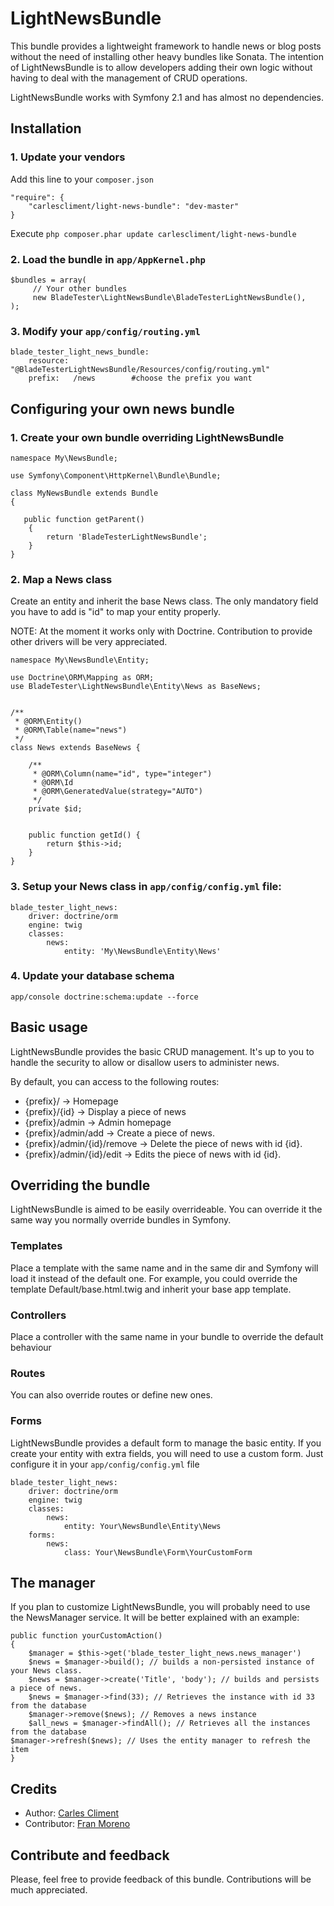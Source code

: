 LightNewsBundle
================

This bundle provides a lightweight framework to handle news or blog posts without the need of installing other heavy bundles like Sonata. The intention of LightNewsBundle is to allow developers adding their own logic without having to deal with the management of CRUD operations.

LightNewsBundle works with Symfony 2.1 and has almost no dependencies.


## Installation

### 1. Update your vendors

Add this line to your `composer.json`

    "require": {
        "carlescliment/light-news-bundle": "dev-master"
    }

Execute `php composer.phar update carlescliment/light-news-bundle`

### 2. Load the bundle in `app/AppKernel.php`
    $bundles = array(
         // Your other bundles
         new BladeTester\LightNewsBundle\BladeTesterLightNewsBundle(),
    );

### 3. Modify your `app/config/routing.yml`

    blade_tester_light_news_bundle:
        resource: "@BladeTesterLightNewsBundle/Resources/config/routing.yml"
        prefix:   /news        #choose the prefix you want


## Configuring your own news bundle

### 1. Create your own bundle overriding LightNewsBundle

    namespace My\NewsBundle;

    use Symfony\Component\HttpKernel\Bundle\Bundle;

    class MyNewsBundle extends Bundle
    {

       public function getParent()
        {
            return 'BladeTesterLightNewsBundle';
        }
    }


### 2. Map a News class

Create an entity and inherit the base News class. The only mandatory field you have to add is "id" to map your entity properly.

NOTE: At the moment it works only with Doctrine. Contribution to provide other drivers will be very appreciated.


    namespace My\NewsBundle\Entity;

    use Doctrine\ORM\Mapping as ORM;
    use BladeTester\LightNewsBundle\Entity\News as BaseNews;


    /**
     * @ORM\Entity()
     * @ORM\Table(name="news")
     */
    class News extends BaseNews {

        /**
         * @ORM\Column(name="id", type="integer")
         * @ORM\Id
         * @ORM\GeneratedValue(strategy="AUTO")
         */
        private $id;


        public function getId() {
            return $this->id;
        }
    }


### 3. Setup your News class in `app/config/config.yml` file:

    blade_tester_light_news:
        driver: doctrine/orm
        engine: twig
        classes:
            news:
                entity: 'My\NewsBundle\Entity\News'

### 4. Update your database schema

    app/console doctrine:schema:update --force


## Basic usage

LightNewsBundle provides the basic CRUD management. It's up to you to handle the security to allow or disallow users to administer news.

By default, you can access to the following routes:

- {prefix}/  -> Homepage
- {prefix}/{id} -> Display a piece of news
- {prefix}/admin -> Admin homepage
- {prefix}/admin/add -> Create a piece of news.
- {prefix}/admin/{id}/remove -> Delete the piece of news with id {id}.
- {prefix}/admin/{id}/edit -> Edits the piece of news with id {id}.


## Overriding the bundle

LightNewsBundle is aimed to be easily overrideable. You can override it the same way you normally override bundles in Symfony.

### Templates
Place a template with the same name and in the same dir and Symfony will load it instead of the default one.
For example, you could override the template Default/base.html.twig and inherit your base app template.

### Controllers
Place a controller with the same name in your bundle to override the default behaviour

### Routes
You can also override routes or define new ones.

### Forms
LightNewsBundle provides a default form to manage the basic entity. If you create your entity with extra fields, you will need to use a custom form. Just configure it in your `app/config/config.yml` file

    blade_tester_light_news:
        driver: doctrine/orm
        engine: twig
        classes:
            news:
                entity: Your\NewsBundle\Entity\News
        forms:
            news:
                class: Your\NewsBundle\Form\YourCustomForm


## The manager

If you plan to customize LightNewsBundle, you will probably need to use the NewsManager service. It will be better explained with an example:


    public function yourCustomAction()
    {
        $manager = $this->get('blade_tester_light_news.news_manager')
        $news = $manager->build(); // builds a non-persisted instance of your News class.
        $news = $manager->create('Title', 'body'); // builds and persists a piece of news.
        $news = $manager->find(33); // Retrieves the instance with id 33 from the database
        $manager->remove($news); // Removes a news instance
        $all_news = $manager->findAll(); // Retrieves all the instances from the database
	$manager->refresh($news); // Uses the entity manager to refresh the item
    }



## Credits

* Author: [Carles Climent][carlescliment]
* Contributor: [Fran Moreno][franmomu]


## Contribute and feedback

Please, feel free to provide feedback of this bundle. Contributions will be much appreciated.



[carlescliment]: https://github.com/carlescliment
[franmomu]: https://github.com/franmomu

